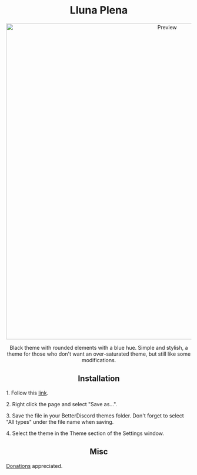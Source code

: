 <h1 align="center">Lluna Plena</h1>
<p align="center">
  <img alt="Preview" width="860" alt="preview" src="https://i.imgur.com/BG9jdyc.png">
<p align="center">
<p align="center">Black theme with rounded elements with a blue hue. Simple and stylish, a theme for those who don't want an over-saturated theme, but still like some modifications.</p>

<h2 align="center">Installation</h2>
<p>1. Follow this <a href="https://raw.githubusercontent.com/rmkx/rmkx.github.io/main/LlunaPlena/LlunaPlena.theme.css">link</a>.</p>
<p>2. Right click the page and select "Save as...".</p>
<p>3. Save the file in your BetterDiscord themes folder. Don't forget to select "All types" under the file name when saving.</p>
<p>4. Select the theme in the Theme section of the Settings window.</p>

<h2 align="center">Misc</h2>
<a href="https://bit.ly/3fnzq1Z">Donations</a> appreciated.</p>
